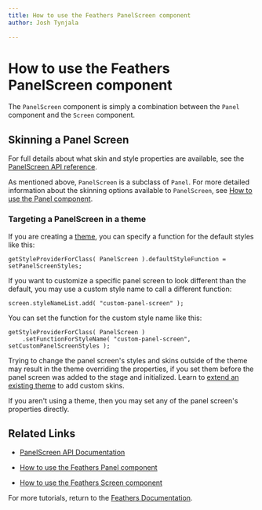 ```yaml
---
title: How to use the Feathers PanelScreen component  
author: Josh Tynjala

---
```

# How to use the Feathers PanelScreen component

The `PanelScreen` component is simply a combination between the `Panel` component and the `Screen` component.

## Skinning a Panel Screen

For full details about what skin and style properties are available, see the [PanelScreen API reference](../api-reference/feathers/controls/PanelScreen.html).

As mentioned above, `PanelScreen` is a subclass of `Panel`. For more detailed information about the skinning options available to `PanelScreen`, see [How to use the Panel component](panel.html).

### Targeting a PanelScreen in a theme

If you are creating a [theme](themes.html), you can specify a function for the default styles like this:

``` code
getStyleProviderForClass( PanelScreen ).defaultStyleFunction = setPanelScreenStyles;
```

If you want to customize a specific panel screen to look different than the default, you may use a custom style name to call a different function:

``` code
screen.styleNameList.add( "custom-panel-screen" );
```

You can set the function for the custom style name like this:

``` code
getStyleProviderForClass( PanelScreen )
    .setFunctionForStyleName( "custom-panel-screen", setCustomPanelScreenStyles );
```

Trying to change the panel screen's styles and skins outside of the theme may result in the theme overriding the properties, if you set them before the panel screen was added to the stage and initialized. Learn to [extend an existing theme](extending-themes.html) to add custom skins.

If you aren't using a theme, then you may set any of the panel screen's properties directly.

## Related Links

-   [PanelScreen API Documentation](../api-reference/feathers/controls/PanelScreen.html)

-   [How to use the Feathers Panel component](panel.html)

-   [How to use the Feathers Screen component](screen.html)

For more tutorials, return to the [Feathers Documentation](index.html).


